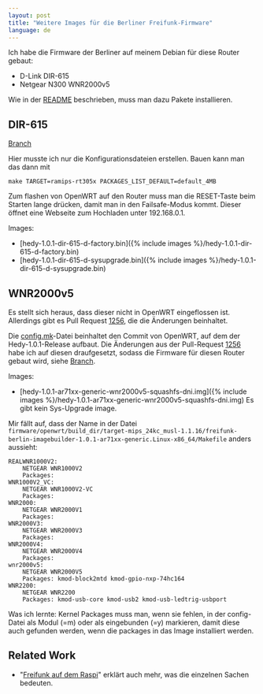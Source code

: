 ```yaml
---
layout: post
title: "Weitere Images für die Berliner Freifunk-Firmware"
language: de
---
```


Ich habe die Firmware der Berliner auf meinem Debian für diese Router gebaut:
- D-Link DIR-615
- Netgear N300 WNR2000v5

Wie in der [README] beschrieben, muss man dazu Pakete installieren.

## DIR-615

[Branch][DIR-615]

Hier musste ich nur die Konfigurationsdateien erstellen.
Bauen kann man das dann mit

    make TARGET=ramips-rt305x PACKAGES_LIST_DEFAULT=default_4MB

Zum flashen von OpenWRT auf den Router muss man die RESET-Taste beim Starten
lange drücken, damit man in den Failsafe-Modus kommt.
Dieser öffnet eine Webseite zum Hochladen unter 192.168.0.1.

Images:

- [hedy-1.0.1-dir-615-d-factory.bin]({% include images %}/hedy-1.0.1-dir-615-d-factory.bin)
- [hedy-1.0.1-dir-615-d-sysupgrade.bin]({% include images %}/hedy-1.0.1-dir-615-d-sysupgrade.bin)


## WNR2000v5

Es stellt sich heraus, dass dieser nicht in OpenWRT eingeflossen ist.
Allerdings gibt es Pull Request [1256], die die Änderungen beinhaltet.

Die [config.mk]-Datei beinhaltet den Commit von OpenWRT, auf dem
der Hedy-1.0.1-Release aufbaut.
Die Änderungen aus der Pull-Request [1256] habe ich auf diesen draufgesetzt,
sodass die Firmware für diesen Router gebaut wird, siehe [Branch][wnr-lede].

Images:

- [hedy-1.0.1-ar71xx-generic-wnr2000v5-squashfs-dni.img]({% include images %}/hedy-1.0.1-ar71xx-generic-wnr2000v5-squashfs-dni.img)
  Es gibt kein Sys-Upgrade image.

Mir fällt auf, dass der Name in der Datei `firmware/openwrt/build_dir/target-mips_24kc_musl-1.1.16/freifunk-berlin-imagebuilder-1.0.1-ar71xx-generic.Linux-x86_64/Makefile` anders aussieht:

```
REALWNR1000V2:
    NETGEAR WNR1000V2
    Packages: 
WNR1000V2_VC:
    NETGEAR WNR1000V2-VC
    Packages: 
WNR2000:
    NETGEAR WNR2000V1
    Packages: 
WNR2000V3:
    NETGEAR WNR2000V3
    Packages: 
WNR2000V4:
    NETGEAR WNR2000V4
    Packages: 
wnr2000v5:
    NETGEAR WNR2000V5
    Packages: kmod-block2mtd kmod-gpio-nxp-74hc164
WNR2200:
    NETGEAR WNR2200
    Packages: kmod-usb-core kmod-usb2 kmod-usb-ledtrig-usbport
```

Was ich lernte: Kernel Packages muss man, wenn sie fehlen, in der 
config-Datei als Modul (=m) oder als eingebunden (=y) markieren, damit diese
auch gefunden werden, wenn die packages in das Image installiert werden.

## Related Work

- "[Freifunk auf dem Raspi](niccokunzmann.github.io/blog/2016-11-23/Freifunk-mit-Raspberry-Pi)"
    erklärt auch mehr, was die einzelnen Sachen bedeuten.


[README]: https://github.com/freifunk-berlin/firmware/#readme
[DIR-615]: https://github.com/niccokunzmann/firmware/tree/dir-615
[1256]:https://github.com/lede-project/source/pull/1256
[config.mk]: https://github.com/niccokunzmann/firmware/blob/wnr2000v5/config.mk
[wnr-lede]: https://github.com/niccokunzmann/source/tree/wnr2000v5-ff-berlin
